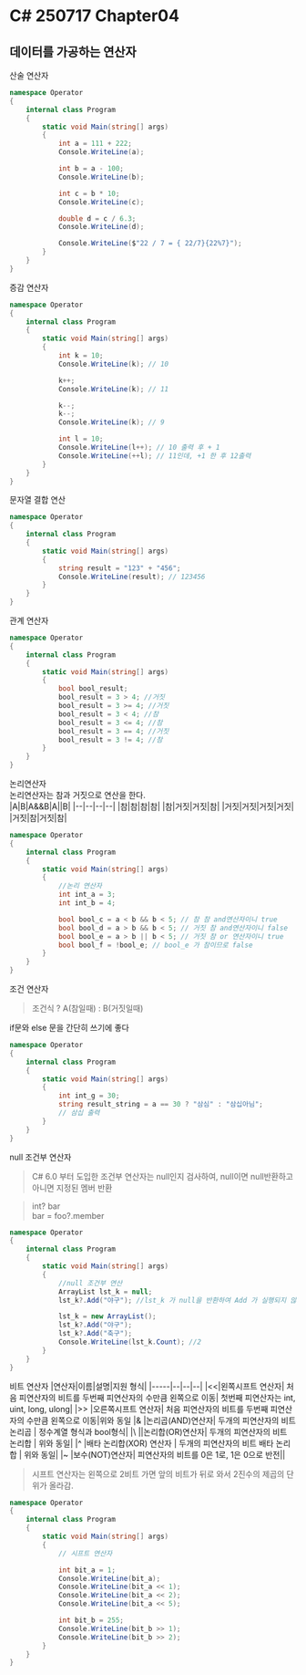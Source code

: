 # C# 250717 Chapter04

## 데이터를 가공하는 연산자

산술 연산자

```csharp
namespace Operator
{
    internal class Program
    {
        static void Main(string[] args)
        {
            int a = 111 + 222;
            Console.WriteLine(a);

            int b = a - 100;
            Console.WriteLine(b);

            int c = b * 10;
            Console.WriteLine(c);

            double d = c / 6.3;
            Console.WriteLine(d);

            Console.WriteLine($"22 / 7 = { 22/7}{22%7}");
        }
    }
}
```

증감 연산자

```csharp
namespace Operator
{
    internal class Program
    {
        static void Main(string[] args)
        {
            int k = 10;
            Console.WriteLine(k); // 10

            k++;
            Console.WriteLine(k); // 11

            k--;
            k--;
            Console.WriteLine(k); // 9

            int l = 10;
            Console.WriteLine(l++); // 10 출력 후 + 1
            Console.WriteLine(++l); // 11인데, +1 한 후 12출력
        }
    }
}
```

문자열 결합 연산

```csharp
namespace Operator
{
    internal class Program
    {
        static void Main(string[] args)
        {
            string result = "123" + "456";
            Console.WriteLine(result); // 123456
        }
    }
}
```

관계 연산자

```csharp
namespace Operator
{
    internal class Program
    {
        static void Main(string[] args)
        {
            bool bool_result;
            bool_result = 3 > 4; //거짓
            bool_result = 3 >= 4; //거짓
            bool_result = 3 < 4; //참
            bool_result = 3 <= 4; //참
            bool_result = 3 == 4; //거짓
            bool_result = 3 != 4; //참
        }
    }
}
```

논리연산자
<br>논리연산자는 참과 거짓으로 연산을 한다.
<br>
|A|B|A&&B|A\|\|B|
|--|--|--|--|
|참|참|참|참|
|참|거짓|거짓|참|
|거짓|거짓|거짓|거짓|
|거짓|참|거짓|참|

```csharp
namespace Operator
{
    internal class Program
    {
        static void Main(string[] args)
        {
            //논리 연산자
            int int_a = 3;
            int int_b = 4;

            bool bool_c = a < b && b < 5; // 참 참 and연산자이니 true
            bool bool_d = a > b && b < 5; // 거짓 참 and연산자이니 false
            bool bool_e = a > b || b < 5; // 거짓 참 or 연산자이니 true
            bool bool_f = !bool_e; // bool_e 가 참이므로 false
        }
    }
}
```

조건 연산자

> 조건식 ? A(참일때) : B(거짓일때)

if문와 else 문을 간단히 쓰기에 좋다

```csharp
namespace Operator
{
    internal class Program
    {
        static void Main(string[] args)
        {
            int int_g = 30;
            string result_string = a == 30 ? "삼심" : "삼십아님";
            // 삼십 출력
        }
    }
}
```

null 조건부 연산자

> C# 6.0 부터 도입한 조건부 연산자는 null인지 검사하여, null이면 null반환하고 아니면 지정된 멤버 반환

> int? bar<br>bar = foo?.member

```csharp
namespace Operator
{
    internal class Program
    {
        static void Main(string[] args)
        {
            //null 조건부 연산
            ArrayList lst_k = null;
            lst_k?.Add("야구"); //lst_k 가 null을 반환하여 Add 가 실행되지 않는다.

            lst_k = new ArrayList();
            lst_k?.Add("야구");
            lst_k?.Add("축구");
            Console.WriteLine(lst_k.Count); //2
        }
    }
}
```

비트 연산자
|연산자|이름|설명|지원 형식|
|-----|--|--|--|
|<<|왼쪽시프트 연산자| 처음 피연산자의 비트를 두번째 피연산자의 수만큼 왼쪽으로 이동| 첫번째 피연산자는 int, uint, long, ulong|
|>> |오른쪽시프트 연산자| 처음 피연산자의 비트를 두번째 피연산자의 수만큼 왼쪽으로 이동|위와 동일
|& |논리곱(AND)연산자| 두개의 피연산자의 비트 논리곱 | 정수계열 형식과 bool형식|
|\ ||논리합(OR)연산자| 두개의 피연산자의 비트 논리합 | 위와 동일|
|^ |배타 논리합(XOR) 연산자 | 두개의 피연산자의 비트 배타 논리합 | 위와 동일|
|~ |보수(NOT)연산자| 피연산자의 비트를 0은 1로, 1은 0으로 반전||

> 시프트 연산자는 왼쪽으로 2비트 가면 앞의 비트가 뒤로 와서 2진수의 제곱의 단위가 올라감.

```csharp
namespace Operator
{
    internal class Program
    {
        static void Main(string[] args)
        {
            // 시프트 연산자

            int bit_a = 1;
            Console.WriteLine(bit_a);
            Console.WriteLine(bit_a << 1);
            Console.WriteLine(bit_a << 2);
            Console.WriteLine(bit_a << 5);

            int bit_b = 255;
            Console.WriteLine(bit_b >> 1);
            Console.WriteLine(bit_b >> 2);
        }
    }
}
```
